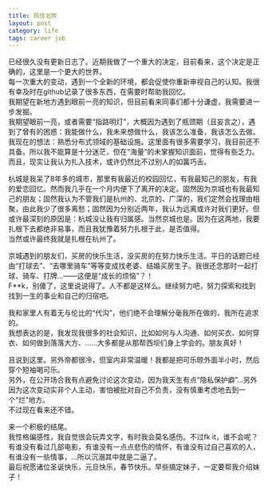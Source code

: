 ```yaml
---
title: 风往北吹
layout: post
category: life
tags: career job
---
```


已经很久没有更新日志了。近期我做了一个重大的决定，目前看来，这个决定是正确的，这里是一个更大的世界。  
每一次重大的变动，遇到一个全新的环境，都会促使你重新审视自己的认知。我很有幸及时在github记录了很多东西，在需要时帮助我回忆。  
我期望在新地方遇到眼前一亮的知识，但目前看来同事们都十分谦虚，我需要进一步发掘。  
我期望眼前一亮，或者需要“指路明灯”，大概因为遇到了瓶颈期（且妄言之），遇到了曾有的困惑：我能做什么，我未来想做什么，我该怎么准备，我该怎么去做。  
我现在的想法：熟悉分布式领域的基础设施。这里面有很多需要学习，我目前还不具备。所以我不能算是十分迷茫，但在“海量”的未掌握知识面前，觉得有些乏力。而且，现实让我认为扎入技术，或许仍然比不过别人的如簧巧舌。  

杭城是我呆了8年多的城市，那里有我最近的校园回忆，有我最知己的朋友，有我的爱恋回忆。然而我几乎在一个月内便下了离开的决定。固然因为京城也有我最知己的朋友；固然我认为不管我们是杭州的、北京的、广深的，我们定然会找理由相聚，由此我少了很多离愁；固然因为分别近两年，我认为远离或许对我们更好。但或许最深刻的原因是：杭城没让我有归属感。当然京城也是。因为在这两地，我要扎根下去都绝非易事，而且我犹豫着努力扎根于此，是否值得。  
当然或许最终我就是扎根在杭州了。  

京城遇到的朋友们，买房的快乐生活，没买房的在努力快乐生活。平日的话题已经由“打球去”、“去哪里骑车”等等变成找老婆、结婚买房生子。我很还念那时一起打球、骑车、打牌...——这便是“成长的烦恼”？！  
F**k，别傻了，这里说说得了。人不都是这样么。继续努力吧，努力探索和找到找到一生的事业和自己的归宿吧。  

我和家里人有着无与伦比的“代沟”，他们绝不会理解分毫我所在做的，我所在追求的。  
我想表达的是，我发现我很多的社会知识，比如如何与人沟通、如何买衣、如何穿衣、如何做到落落大方、......大多都是从那帮西坝们身上学会的。朋友真好！  

且说到这里。另外帝都很冷，但室内非常温暖！我都是把可乐晾外面半小时，然后穿个短袖喝可乐。  
另外，在公开场合我有点避免讨论这次变动，因为我天生有点“隐私保护癖”...另外因为这次变动实非个人主动，害怕被批对自己不负责，没有慎重考虑地去到一个“烂”地方。  
不过现在看来还不错。  

来一个积极的结尾。  
我性格偏感性，我自觉很会玩弄文字，有时我会莫名感伤。不过fk it，谁不会呢？有谁没有看过几部电影，有谁没有一点点悲伤的情怀，有谁没有过自己喜欢的人，有谁没有一些情事，...所以沉溺其中就是二逼了。  
最后祝愿诸位圣诞快乐，元旦快乐，春节快乐。早些搞定妹子，一定要帮我介绍妹子！  